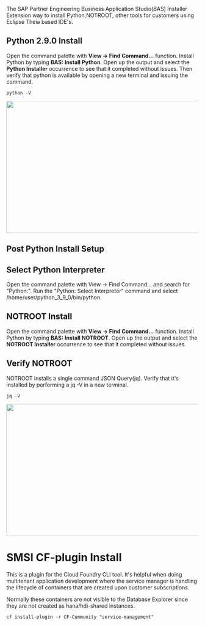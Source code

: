 The SAP Partner Engineering Business Application Studio(BAS) Installer Extension way to install Python,NOTROOT, other tools for customers using Eclipse Theia based IDE's. 

## Python 2.9.0 Install

Open the command palette with __View -> Find Command…__  function.  Install Python by typing __BAS: Install Python__.  Open up the output and select the __Python Installer__ occurrence to see that it completed without issues.  Then verify that python is available by opening a new terminal and issuing the command.

```
python -V
```

<img src=https://blogs.sap.com/wp-content/uploads/2021/01/partner_eng_bas_installer_sm-1.gif width=582 height=346 />


## Post Python Install Setup

## Select Python Interpreter

Open the command palette with View -> Find Command... and search for "Python:".  Run the "Python: Select Interpreter" command and select /home/user/python_3_9_0/bin/python.

<!-- <img src=https://github.com/andrewlunde/sap-partner-eng-bas-installer-extension/releases/download/v0.0.0/020_select_python.gif width=1056 height=522> -->

## NOTROOT Install

Open the command palette with __View -> Find Command…__  function.  Install Python by typing __BAS: Install NOTROOT__.  Open up the output and select the __NOTROOT Installer__ occurrence to see that it completed without issues.  


## Verify NOTROOT

NOTROOT installs a single command JSON Query(jq).  Verify that it's installed by performing a jq -V in a new terminal.

```
jq -V
```

<img src=https://blogs.sap.com/wp-content/uploads/2021/01/partner_eng_inst_notroot.gif width=582 height=346 />


# SMSI CF-plugin Install

This is a plugin for the Cloud Foundry CLI tool.  It's helpful when doing multitenant application development where the service manager is handling the lifecycle of containers that are created upon customer subscriptions.

Normally these containers are not visible to the Database Explorer since they are not created as hana/hdi-shared instances.

```
cf install-plugin -r CF-Community "service-management"
```

